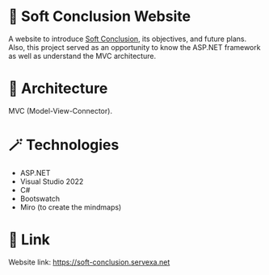# 🌠 Soft Conclusion Website
A website to introduce [Soft Conclusion](https://www.youtube.com/@Soft.Conclusion), its objectives, and future plans. Also, this project served as an opportunity to know the ASP.NET framework as well as understand the MVC architecture.
# 🧩 Architecture
MVC (Model-View-Connector).
# 🪄 Technologies
- ASP.NET
- Visual Studio 2022
- C#
- Bootswatch
- Miro (to create the mindmaps)
# 🔗 Link
Website link: https://soft-conclusion.servexa.net

